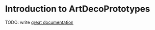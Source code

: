 # Introduction to ArtDecoPrototypes

TODO: write [great documentation](http://jacobian.org/writing/what-to-write/)
